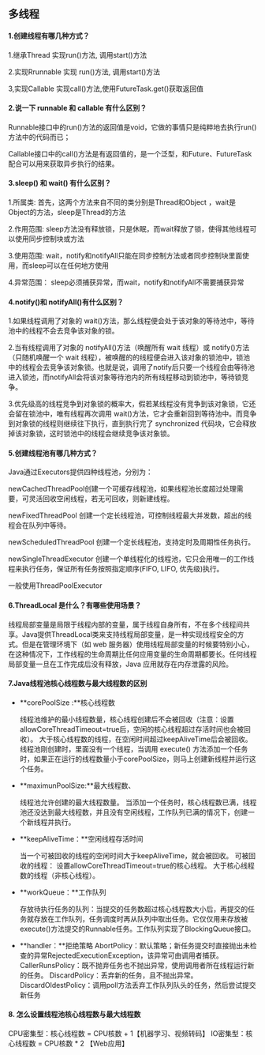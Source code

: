 ## 多线程

#### 1.创建线程有哪几种方式？

1.继承Thread 实现run()方法, 调用start()方法

2.实现Rrunnable 实现 run()方法, 调用start()方法

3,实现Callable 实现call()方法,使用FutureTask.get()获取返回值

#### 2.说一下 runnable 和 callable 有什么区别？

Runnable接口中的run()方法的返回值是void，它做的事情只是纯粹地去执行run()方法中的代码而已；

Callable接口中的call()方法是有返回值的，是一个泛型，和Future、FutureTask配合可以用来获取异步执行的结果。

#### 3.sleep() 和 wait() 有什么区别？

1.所属类: 首先，这两个方法来自不同的类分别是Thread和Object ，wait是Object的方法，sleep是Thread的方法

2.作用范围: sleep方法没有释放锁，只是休眠，而wait释放了锁，使得其他线程可以使用同步控制块或方法

3.使用范围: wait，notify和notifyAll只能在同步控制方法或者同步控制块里面使用，而sleep可以在任何地方使用

4.异常范围： sleep必须捕获异常，而wait，notify和notifyAll不需要捕获异常

#### 4.notify()和 notifyAll()有什么区别？

1.如果线程调用了对象的 wait()方法，那么线程便会处于该对象的等待池中，等待池中的线程不会去竞争该对象的锁。

2.当有线程调用了对象的 notifyAll()方法（唤醒所有 wait 线程）或 notify()方法（只随机唤醒一个 wait 线程），被唤醒的的线程便会进入该对象的锁池中，锁池中的线程会去竞争该对象锁。也就是说，调用了notify后只要一个线程会由等待池进入锁池，而notifyAll会将该对象等待池内的所有线程移动到锁池中，等待锁竞争。

3.优先级高的线程竞争到对象锁的概率大，假若某线程没有竞争到该对象锁，它还会留在锁池中，唯有线程再次调用 wait()方法，它才会重新回到等待池中。而竞争到对象锁的线程则继续往下执行，直到执行完了 synchronized 代码块，它会释放掉该对象锁，这时锁池中的线程会继续竞争该对象锁。

#### 5.创建线程池有哪几种方式？

Java通过Executors提供四种线程池，分别为：

newCachedThreadPool创建一个可缓存线程池，如果线程池长度超过处理需要，可灵活回收空闲线程，若无可回收，则新建线程。

newFixedThreadPool 创建一个定长线程池，可控制线程最大并发数，超出的线程会在队列中等待。

newScheduledThreadPool 创建一个定长线程池，支持定时及周期性任务执行。

newSingleThreadExecutor 创建一个单线程化的线程池，它只会用唯一的工作线程来执行任务，保证所有任务按照指定顺序(FIFO, LIFO, 优先级)执行。

一般使用ThreadPoolExecutor

#### 6.ThreadLocal 是什么？有哪些使用场景？

线程局部变量是局限于线程内部的变量，属于线程自身所有，不在多个线程间共享。Java提供ThreadLocal类来支持线程局部变量，是一种实现线程安全的方式。但是在管理环境下（如 web 服务器）使用线程局部变量的时候要特别小心，在这种情况下，工作线程的生命周期比任何应用变量的生命周期都要长。任何线程局部变量一旦在工作完成后没有释放，Java 应用就存在内存泄露的风险。

#### 7.Java线程池核心线程数与最大线程数的区别

- **corePoolSize :**核心线程数

  线程池维护的最小线程数量，核心线程创建后不会被回收（注意：设置allowCoreThreadTimeout=true后，空闲的核心线程超过存活时间也会被回收）。
  大于核心线程数的线程，在空闲时间超过keepAliveTime后会被回收。
  线程池刚创建时，里面没有一个线程，当调用 execute() 方法添加一个任务时，如果正在运行的线程数量小于corePoolSize，则马上创建新线程并运行这个任务。

- **maximunPoolSize:**最大线程数、

  线程池允许创建的最大线程数量。
  当添加一个任务时，核心线程数已满，线程池还没达到最大线程数，并且没有空闲线程，工作队列已满的情况下，创建一个新线程并执行。

- **keepAliveTime：**空闲线程存活时间

  当一个可被回收的线程的空闲时间大于keepAliveTime，就会被回收。
  可被回收的线程：
  设置allowCoreThreadTimeout=true的核心线程。
  大于核心线程数的线程（非核心线程）。

- **workQueue：**工作队列

  存放待执行任务的队列：当提交的任务数超过核心线程数大小后，再提交的任务就存放在工作队列，任务调度时再从队列中取出任务。它仅仅用来存放被execute()方法提交的Runnable任务。工作队列实现了BlockingQueue接口。

- **handler：**拒绝策略
  AbortPolicy：默认策略；新任务提交时直接抛出未检查的异常RejectedExecutionException，该异常可由调用者捕获。
  CallerRunsPolicy：既不抛弃任务也不抛出异常，使用调用者所在线程运行新的任务。
  DiscardPolicy：丢弃新的任务，且不抛出异常。
  DiscardOldestPolicy：调用poll方法丢弃工作队列队头的任务，然后尝试提交新任务

#### 8. 怎么设置线程池核心线程数与最大线程数

CPU密集型：核心线程数 = CPU核数 + 1【机器学习、视频转码】
IO密集型：核心线程数 = CPU核数 * 2 【Web应用】
